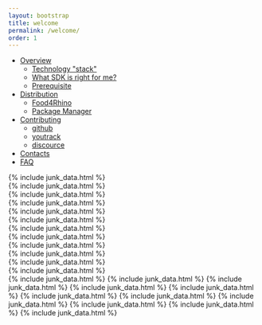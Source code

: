 ```yaml
---
layout: bootstrap
title: welcome
permalink: /welcome/
order: 1
---
```


<div class="container">
  <div class="row">
    <div class="col-md-3 scrollspy">
      <div id="side-nav">
      <ul class="nav nav-pills nav-stacked" data-spy="affix">
        <li>
          <a href="#overview">Overview</a>
          <ul class="nav nav-pills nav-stacked">
            <li><a href="#technology">Technology "stack"</a></li>
            <li><a href="#whichSDK">What SDK is right for me?</a></li>
            <li><a href="#prerequisite">Prerequisite</a></li>
          </ul>
        </li>
        <li>
          <a href="#distribution">Distribution</a>
          <ul class="nav nav-pills nav-stacked">
            <li><a href="#food4rhino">Food4Rhino</a></li>
            <li><a href="#packagemanager">Package Manager</a></li>
          </ul>
        </li>
        <li>
          <a href="#contributing">Contributing</a>
          <ul class="nav nav-pills nav-stacked">
            <li><a href="#github">github</a></li>
            <li><a href="#youtrack">youtrack</a></li>
            <li><a href="#discourse">discource</a></li>
          </ul>
        </li>
        <li>
          <a href="#contacts">Contacts</a>
        </li>
        <li>
          <a href="#faq">FAQ</a>
        </li>
      </ul><!-- end of main navigation -->
      </div>
    </div>
    <div class="col-md-9">
      <section id="overview">
        {% include junk_data.html %}
      </section>
      <section id="technology">
        {% include junk_data.html %}
      </section>
      <section id="whichSDK">
        {% include junk_data.html %}
      </section>
      <section id="prerequisite">
        {% include junk_data.html %}
      </section>
      <section id="distribution">
        {% include junk_data.html %}
      </section>
      <section id="food4rhino">
        {% include junk_data.html %}
      </section>
      <section id="packagemanager">
        {% include junk_data.html %}
      </section>
      <section id="contributing">
        {% include junk_data.html %}
      </section>
      <section id="github">
        {% include junk_data.html %}
      </section>
      <section id="youtrack">
        {% include junk_data.html %}
      </section>
      <section id="discourse">
        {% include junk_data.html %}
      </section>
      <section id="contacts">
        {% include junk_data.html %}
      </section>
      <section id="faq">
        {% include junk_data.html %}
        {% include junk_data.html %}
        {% include junk_data.html %}
        {% include junk_data.html %}
        {% include junk_data.html %}
        {% include junk_data.html %}
        {% include junk_data.html %}
        {% include junk_data.html %}
        {% include junk_data.html %}
        {% include junk_data.html %}
        {% include junk_data.html %}
      </section>
    </div>
  </div>
</div>

